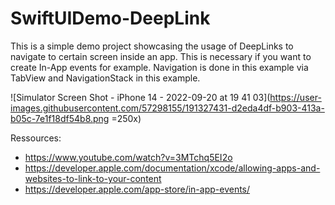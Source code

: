 # SwiftUIDemo-DeepLink

This is a simple demo project showcasing the usage of DeepLinks to navigate to certain screen inside an app. This is necessary if you want to create In-App events for example. Navigation is done in this example via TabView and NavigationStack in this example.

![Simulator Screen Shot - iPhone 14 - 2022-09-20 at 19 41 03](https://user-images.githubusercontent.com/57298155/191327431-d2eda4df-b903-413a-b05c-7e1f18df54b8.png =250x)

Ressources:
- https://www.youtube.com/watch?v=3MTchq5EI2o
- https://developer.apple.com/documentation/xcode/allowing-apps-and-websites-to-link-to-your-content
- https://developer.apple.com/app-store/in-app-events/
